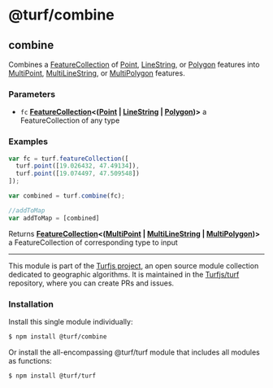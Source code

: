 # @turf/combine

<!-- Generated by documentation.js. Update this documentation by updating the source code. -->

## combine

Combines a [FeatureCollection][1] of [Point][2], [LineString][3], or [Polygon][4] features
into [MultiPoint][5], [MultiLineString][6], or [MultiPolygon][7] features.

### Parameters

*   `fc` **[FeatureCollection][8]<([Point][9] | [LineString][10] | [Polygon][11])>** a FeatureCollection of any type

### Examples

```javascript
var fc = turf.featureCollection([
  turf.point([19.026432, 47.49134]),
  turf.point([19.074497, 47.509548])
]);

var combined = turf.combine(fc);

//addToMap
var addToMap = [combined]
```

Returns **[FeatureCollection][8]<([MultiPoint][12] | [MultiLineString][13] | [MultiPolygon][14])>** a FeatureCollection of corresponding type to input

[1]: https://tools.ietf.org/html/rfc7946#section-3.3

[2]: https://tools.ietf.org/html/rfc7946#section-3.1.2

[3]: https://tools.ietf.org/html/rfc7946#section-3.1.4

[4]: https://tools.ietf.org/html/rfc7946#section-3.1.6

[5]: https://tools.ietf.org/html/rfc7946#section-3.1.3

[6]: https://tools.ietf.org/html/rfc7946#section-3.1.5

[7]: https://tools.ietf.org/html/rfc7946#section-3.1.7

[8]: https://tools.ietf.org/html/rfc7946#section-3.3

[9]: https://tools.ietf.org/html/rfc7946#section-3.1.2

[10]: https://tools.ietf.org/html/rfc7946#section-3.1.4

[11]: https://tools.ietf.org/html/rfc7946#section-3.1.6

[12]: https://tools.ietf.org/html/rfc7946#section-3.1.3

[13]: https://tools.ietf.org/html/rfc7946#section-3.1.5

[14]: https://tools.ietf.org/html/rfc7946#section-3.1.7

<!-- This file is automatically generated. Please don't edit it directly. If you find an error, edit the source file of the module in question (likely index.js or index.ts), and re-run "yarn docs" from the root of the turf project. -->

---

This module is part of the [Turfjs project](https://turfjs.org/), an open source module collection dedicated to geographic algorithms. It is maintained in the [Turfjs/turf](https://github.com/Turfjs/turf) repository, where you can create PRs and issues.

### Installation

Install this single module individually:

```sh
$ npm install @turf/combine
```

Or install the all-encompassing @turf/turf module that includes all modules as functions:

```sh
$ npm install @turf/turf
```
